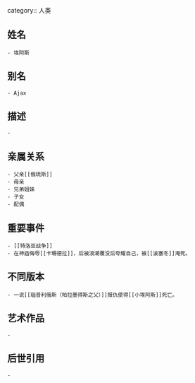 category:: 人类
## 姓名
	- 埃阿斯
## 别名
	- Ajax
## 描述
	-
## 亲属关系
	- 父亲[[俄琉斯]]
	- 母亲
	- 兄弟姐妹
	- 子女
	- 配偶
## 重要事件
	- [[特洛亚战争]]
	- 在神庙侮辱[[卡珊德拉]]，后被浪潮覆没后夸耀自己，被[[波塞冬]]淹死。
## 不同版本
	- 一说[[瑙普利俄斯（帕拉墨得斯之父）]]报仇使得[[小埃阿斯]]死亡。
## 艺术作品
	-
## 后世引用
	-

